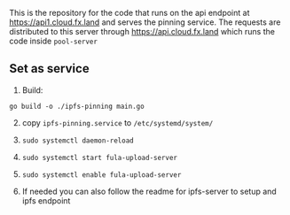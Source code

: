 This is the repository for the code that runs on the api endpoint at https://api1.cloud.fx.land and serves the pinning service. The requests are distributed to this server through https://api.cloud.fx.land which runs the code inside `pool-server`

## Set as service

1. Build:
```
go build -o ./ipfs-pinning main.go
```

2. copy `ipfs-pinning.service` to `/etc/systemd/system/`

3. `sudo systemctl daemon-reload`

4. `sudo systemctl start fula-upload-server`

5. `sudo systemctl enable fula-upload-server`

6. If needed you can also follow the readme for ipfs-server to setup and ipfs endpoint